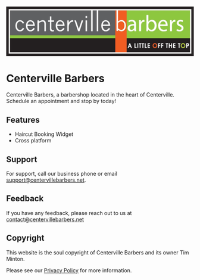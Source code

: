 ![Logo](public/centerville-barbers-logo.png)

# Centerville Barbers

Centerville Barbers, a barbershop located in the heart of Centerville. Schedule an appointment and stop by today!

## Features

- Haircut Booking Widget
- Cross platform

## Support

For support, call our business phone or email support@centervillebarbers.net.

## Feedback

If you have any feedback, please reach out to us at contact@centervillebarbers.net

## Copyright

This website is the soul copyright of Centerville Barbers and its owner Tim Minton.

Please see our [Privacy Policy](https://centervillebarbers.net/privacy-policy) for more information.
